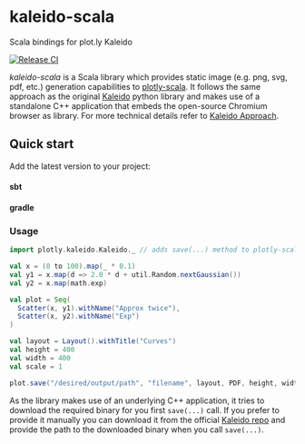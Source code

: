 # kaleido-scala

Scala bindings for plot.ly Kaleido

[![Release CI](https://github.com/johanneshiry/kaleido-scala/actions/workflows/release.yml/badge.svg)](https://github.com/johanneshiry/kaleido-scala/actions/workflows/release.yml)

*kaleido-scala* is a Scala library which provides static image (e.g. png, svg, pdf, etc.) generation capabilities
to [plotly-scala](http://plotly-scala.org/). It follows the same approach as the original
[Kaleido](https://github.com/plotly/Kaleido) python library and makes use of a standalone C++ application that embeds
the open-source Chromium browser as library. For more technical details refer to
[Kaleido Approach](https://github.com/plotly/Kaleido#approach).

## Quick start

Add the latest version to your project:

#### sbt

#### gradle

### Usage

```scala 
import plotly.kaleido.Kaleido._ // adds save(...) method to plotly-scala

val x = (0 to 100).map(_ * 0.1)
val y1 = x.map(d => 2.0 * d + util.Random.nextGaussian())
val y2 = x.map(math.exp)

val plot = Seq(
  Scatter(x, y1).withName("Approx twice"),
  Scatter(x, y2).withName("Exp")
)

val layout = Layout().withTitle("Curves")
val height = 400
val width = 400 
val scale = 1

plot.save("/desired/output/path", "filename", layout, PDF, height, width, scale)

```

As the library makes use of an underlying C++ application, it tries to download the required binary for you
first `save(...)` call. If you prefer to provide it manually you can download it from the official
[Kaleido repo](https://github.com/plotly/Kaleido/releases)
and provide the path to the downloaded binary when you call `save(...)`.